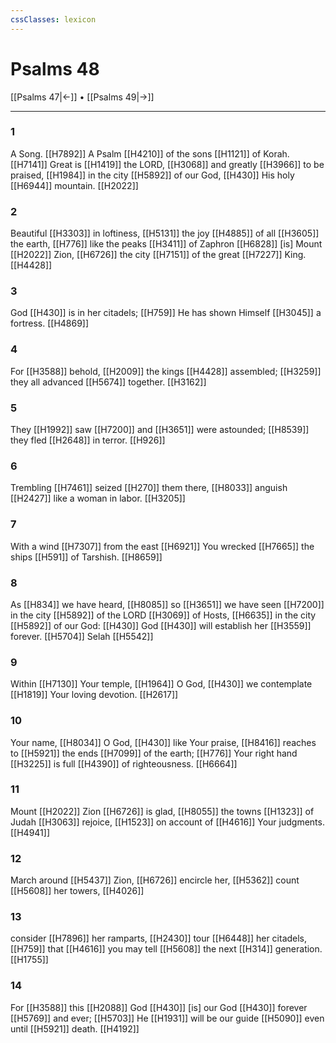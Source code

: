 ```yaml
---
cssClasses: lexicon
---
```


# Psalms 48

[[Psalms 47|←]] • [[Psalms 49|→]]

---

### 1
A Song. [[H7892]] A Psalm [[H4210]] of the sons [[H1121]] of Korah. [[H7141]] Great is [[H1419]] the LORD, [[H3068]] and greatly [[H3966]] to be praised, [[H1984]] in the city [[H5892]] of our God, [[H430]] His holy [[H6944]] mountain. [[H2022]]

### 2
Beautiful [[H3303]] in loftiness, [[H5131]] the joy [[H4885]] of all [[H3605]] the earth, [[H776]] like the peaks [[H3411]] of Zaphron [[H6828]] [is] Mount [[H2022]] Zion, [[H6726]] the city [[H7151]] of the great [[H7227]] King. [[H4428]]

### 3
God [[H430]] is in her citadels; [[H759]] He has shown Himself [[H3045]] a fortress. [[H4869]]

### 4
For [[H3588]] behold, [[H2009]] the kings [[H4428]] assembled; [[H3259]] they all advanced [[H5674]] together. [[H3162]]

### 5
They [[H1992]] saw [[H7200]] and [[H3651]] were astounded; [[H8539]] they fled [[H2648]] in terror. [[H926]]

### 6
Trembling [[H7461]] seized [[H270]] them there, [[H8033]] anguish [[H2427]] like a woman in labor. [[H3205]]

### 7
With a wind [[H7307]] from the east [[H6921]] You wrecked [[H7665]] the ships [[H591]] of Tarshish. [[H8659]]

### 8
As [[H834]] we have heard, [[H8085]] so [[H3651]] we have seen [[H7200]] in the city [[H5892]] of the LORD [[H3069]] of Hosts, [[H6635]] in the city [[H5892]] of our God: [[H430]] God [[H430]] will establish her [[H3559]] forever. [[H5704]] Selah [[H5542]]

### 9
Within [[H7130]] Your temple, [[H1964]] O God, [[H430]] we contemplate [[H1819]] Your loving devotion. [[H2617]]

### 10
Your name, [[H8034]] O God, [[H430]] like Your praise, [[H8416]] reaches to [[H5921]] the ends [[H7099]] of the earth; [[H776]] Your right hand [[H3225]] is full [[H4390]] of righteousness. [[H6664]]

### 11
Mount [[H2022]] Zion [[H6726]] is glad, [[H8055]] the towns [[H1323]] of Judah [[H3063]] rejoice, [[H1523]] on account of [[H4616]] Your judgments. [[H4941]]

### 12
March around [[H5437]] Zion, [[H6726]] encircle her, [[H5362]] count [[H5608]] her towers, [[H4026]]

### 13
consider [[H7896]] her ramparts, [[H2430]] tour [[H6448]] her citadels, [[H759]] that [[H4616]] you may tell [[H5608]] the next [[H314]] generation. [[H1755]]

### 14
For [[H3588]] this [[H2088]] God [[H430]] [is] our God [[H430]] forever [[H5769]] and ever; [[H5703]] He [[H1931]] will be our guide [[H5090]] even until [[H5921]] death. [[H4192]]

